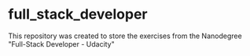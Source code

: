 # full_stack_developer
This repository was created to store the exercises from the Nanodegree "Full-Stack Developer - Udacity"
